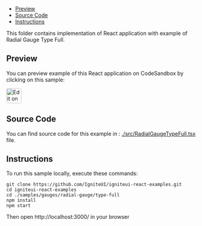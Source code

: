 <!-- NOTE: do not change this file because it's auto re-generated from: -->
<!-- https://github.com/IgniteUI/igniteui-react-examples/tree/master/templates/sample/ReadMe.md -->

<!-- ## Table of Contents -->
- [Preview](#Preview)
- [Source Code](#Source-Code)
- [Instructions](#Instructions)

This folder contains implementation of React application with example of Radial Gauge Type Full.

## Preview

You can preview example of this React application on CodeSandbox by clicking on this sample:

<html lang="en" xmlns="http://www.w3.org/1999/xhtml">
    <body>
        <a target="_blank" href="https://codesandbox.io/s/github/IgniteUI/igniteui-react-examples/tree/vnext/samples/gauges/radial-gauge/type-full?fontsize=14&hidenavigation=1&theme=dark&view=preview&file=/src/RadialGaugeTypeFull.tsx" rel="noopener noreferrer">
            <img height="40px" style="border-radius: 0.25rem" alt="Edit on CodeSandbox" src="https://static.infragistics.com/xplatform/images/sandbox/code.png"/>
        </a>
    </body>
</html>

## Source Code

You can find source code for this example in :
[./src/RadialGaugeTypeFull.tsx](./src/RadialGaugeTypeFull.tsx) file.


## Instructions
To run this sample locally, execute these commands:

```
git clone https://github.com/IgniteUI/igniteui-react-examples.git
cd igniteui-react-examples
cd ./samples/gauges/radial-gauge/type-full
npm install
npm start
```

Then open http://localhost:3000/ in your browser


<!-- in the Radial Gauge component -->
<!-- [Radial Gauge](https://infragistics.com/Reactsite/components/radial-gauge.html) -->

<!-- The following section provides source code from:
`./src/RadialGaugeTypeFull.tsx` file: -->

<!-- ```tsx
{SampleFileSourceCode-REMOVED}
``` -->

<!-- ## Sample Preview -->

<!-- <iframe
  src="https://codesandbox.io/embed/github/IgniteUI/igniteui-react-examples/tree/vnext/samples/gauges/radial-gauge/type-full?fontsize=14&hidenavigation=1&theme=dark&view=preview&file=/src/RadialGaugeTypeFull.tsx"
  style="width:100%; height:400px; border:0; border-radius: 4px; overflow:hidden;"
  allow="accelerometer; ambient-light-sensor; camera; encrypted-media; geolocation; gyroscope; hid; microphone; midi; payment; usb; vr"
  sandbox="allow-forms allow-modals allow-popups allow-presentation allow-same-origin allow-scripts"
></iframe> -->

<html>
        <!-- <a target="_blank"
href="https://codesandbox.io/s/github/IgniteUI/igniteui-react-examples/tree/master/samples/maps/geo-map/binding-csv-points?fontsize=14&hidenavigation=1&theme=dark&view=preview">
            <img alt="Edit Sample" src="https://codesandbox.io/static/img/play-codesandbox.svg"/>
        </a> -->
        <!-- <a target="_blank" style="margin-left: 0.5rem"
href="https://codesandbox.io/embed/github/IgniteUI/igniteui-react-examples/tree/vnext/samples/gauges/radial-gauge/type-full?fontsize=14&hidenavigation=1&theme=dark&view=preview&file=/src/RadialGaugeTypeFull.tsx">
            <img height="40px" style="border-radius: 5px" alt="View on CodeSandbox" src="https://static.infragistics.com/xplatform/images/sandbox/view.png"/>
        </a> -->
        <!-- <a target="_blank"
href="https://codesandbox.io/embed/github/IgniteUI/igniteui-react-examples/tree/master/samples/maps/geo-map/binding-csv-points?fontsize=14&hidenavigation=1&theme=dark&view=preview">
            <img alt="View on CodeSandbox" src="https://static.infragistics.com/xplatform/images/sandbox/view.png"/>
        </a>
https://codesandbox.io/embed/react-treemap-overview-rtb45
https://codesandbox.io/static/img/play-codesandbox.svg
https://codesandbox.io/embed/react-treemap-overview-rtb45?view=browser -->

</html>